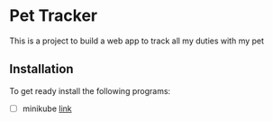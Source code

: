 # Pet Tracker
This is a project to build a web app to track all my duties with my pet

## Installation 
To get ready install the following programs:
- [ ] minikube [link](https://minikube.sigs.k8s.io/docs/start/)
